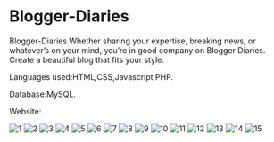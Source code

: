 # Blogger-Diaries
Blogger-Diaries Whether sharing your expertise, breaking news, or whatever’s on your mind, you’re in good company on Blogger Diaries. Create a beautiful blog that fits your style.   



Languages used:HTML,CSS,Javascript,PHP.    

Database:MySQL.

Website:

![1](https://user-images.githubusercontent.com/119427169/227557543-90a6022d-a26f-4c81-8550-a3f7a5e63e84.JPG)
![2](https://user-images.githubusercontent.com/119427169/227558743-0d4457ac-ec81-4a07-911d-b5269f5aab88.JPG)
![3](https://user-images.githubusercontent.com/119427169/227559004-ee3a8dec-fbd1-4761-8708-beb5a7e7cdba.JPG)
![4](https://user-images.githubusercontent.com/119427169/227559049-f4155754-2393-44f5-a43f-384815f905df.JPG)
![5](https://user-images.githubusercontent.com/119427169/227560653-ff5bb567-e4b1-45ce-8ce3-a61eab24d241.JPG)
![6](https://user-images.githubusercontent.com/119427169/227561517-91f78080-b43a-418a-bbd9-d54e33c2b038.JPG)
![7](https://user-images.githubusercontent.com/119427169/227561553-8da93ad7-90ec-4e42-abdb-180e94710bba.JPG)
![8](https://user-images.githubusercontent.com/119427169/227561826-699b0298-ae64-4e8f-93c0-dba004858e50.JPG)
![9](https://user-images.githubusercontent.com/119427169/227561866-c21d29d1-7190-4cb5-9725-8d8f8e05e9dc.JPG)
![10](https://user-images.githubusercontent.com/119427169/227562400-9bc14ad8-4197-412c-af33-43f9b997be07.JPG)
![11](https://user-images.githubusercontent.com/119427169/227562438-de39f9fd-2cca-4e8b-861a-407bb90e2693.JPG)
![12](https://user-images.githubusercontent.com/119427169/227562650-70133175-82cc-47bb-b91c-025fdf653ac9.JPG)
![13](https://user-images.githubusercontent.com/119427169/227562672-928d2be8-58c0-43db-ab03-93e0c35876a0.JPG)
![14](https://user-images.githubusercontent.com/119427169/227562994-1c01a10d-d486-4de2-9bca-338cf8a9f571.JPG)
![15](https://user-images.githubusercontent.com/119427169/227563022-14a73414-ed52-404c-b077-0178693fc7d6.JPG)







